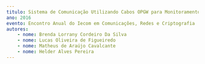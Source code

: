 ```yaml
---
titulo: Sistema de Comunicação Utilizando Cabos OPGW para Monitoramento de Linhas de Transmissão
ano: 2016
evento: Encontro Anual do Iecom em Comunicações, Redes e Criptografia
autores:
    - nome: Brenda Lorrany Cordeiro Da Silva
    - nome: Lucas Oliveira de Figueiredo
    - nome: Matheus de Araújo Cavalcante
    - nome: Helder Alves Pereira
---
```

